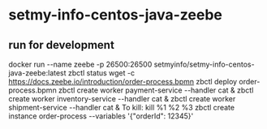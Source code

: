 # setmy-info-centos-java-zeebe

## run for development
docker run --name zeebe -p 26500:26500 setmyinfo/setmy-info-centos-java-zeebe:latest
zbctl status
wget -c https://docs.zeebe.io/introduction/order-process.bpmn
zbctl deploy order-process.bpmn
zbctl create worker payment-service --handler cat & zbctl create worker inventory-service --handler cat & zbctl create worker shipment-service --handler cat &
    To kill: kill %1 %2 %3
zbctl create instance order-process --variables '{"orderId": 12345}'
